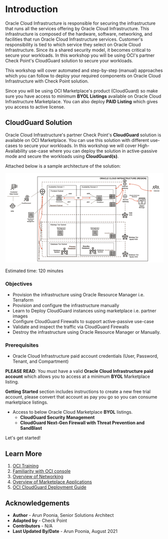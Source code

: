 # Introduction

Oracle Cloud Infrastructure is responsible for securing the infrastructure that runs all the services offering by Oracle Cloud Infrastructure. This infrastructure is composed of the hardware, software, networking, and facilities that run Oracle Cloud Infrastructure services. Customer's responsibility is tied to which service they select on Oracle Cloud Infrastructure. Since its a shared security model, it becomes critical to secure your workloads. In this workshop you will be using OCI's partner Check Point's CloudGuard solution to secure your workloads.

This workshop will cover automated and step-by-step (manual) approaches which you can follow to deploy your required components on Oracle Cloud Infrastructure with Check Point solution.

Since you will be using OCI Marketplace's product (CloudGuard) so make sure you have access to minimum **BYOL Listings** available on Oracle Cloud Infrastructure Marketplace. You can also deploy **PAID Listing** which gives you access to active license.

## CloudGuard Solution

Oracle Cloud Infrastructure's partner Check Point's **CloudGuard** solution is available on OCI Marketplace. You can use this solution with different use-cases to secure your workloads. In this workshop we will cover High-Availability use-case where you can deploy the solution in active-passive mode and secure the workloads using **CloudGuard(s)**.

Attached below is a sample architecture of the solution:

   ![](../common/images/arch.png " ")

Estimated time: 120 minutes

### Objectives

   - Provision the infrastructure using Oracle Resource Manager i.e. Terraform
   - Provision and configure the infrastructure manually
   - Learn to Deploy CloudGuard instances using marketplace i.e. partner images
   - Configure CloudGuard Firewalls to support active-passive use-case
   - Validate and inspect the traffic via CloudGuard Firewalls
   - Destroy the infrastructure using Oracle Resource Manager or Manually.

### Prerequisites

   - Oracle Cloud Infrastructure paid account credentials (User, Password, Tenant, and Compartment)

   **PLEASE READ**: You must have a valid **Oracle Cloud Infrastructure paid account** which allows you to access at a minimum **BYOL** Marketplace listing.

   **Getting Started** section includes instructions to create a new free trial account, please convert that account as pay you go so you can consume marketplace listings.

   - Access to below Oracle Cloud Marketplace **BYOL** listings.
      - **CloudGuard Security Management**
      - **CloudGuard Next-Gen Firewall with Threat Prevention and SandBlast**

Let's get started!

## Learn More

1. [OCI Training](https://www.oracle.com/cloud/iaas/training/)
2. [Familiarity with OCI console](https://docs.us-phoenix-1.oraclecloud.com/Content/GSG/Concepts/console.htm)
3. [Overview of Networking](https://docs.us-phoenix-1.oraclecloud.com/Content/Network/Concepts/overview.htm)
4. [Overview of Marketplace Applications](https://docs.oracle.com/en-us/iaas/Content/Marketplace/Concepts/marketoverview.htm)
5. [OCI CloudGuard Deployment Guide](https://supportcenter.checkpoint.com/supportcenter/portal?eventSubmit_doGoviewsolutiondetails=&solutionid=sk142872)

## Acknowledgements

- **Author** - Arun Poonia, Senior Solutions Architect
- **Adapted by** - Check Point
- **Contributors** - N/A
- **Last Updated By/Date** - Arun Poonia, August 2021
